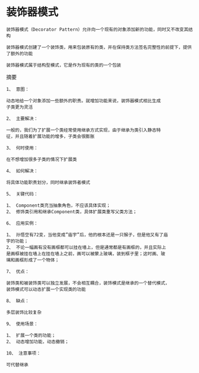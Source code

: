 # 装饰器模式
````
装饰器模式（Decorator Pattern）允许向一个现有的对象添加新的功能，同时又不改变其结构

装饰器模式创建了一个装饰类，用来包装原有的类，并在保持类方法签名完整性的前提下，提供了额外的功能

装饰器模式属于结构型模式，它是作为现有的类的一个包装
````

摘要
````
1、 意图：

动态地给一个对象添加一些额外的职责。就增加功能来说，装饰器模式相比生成
子类更为灵活
````
````
2、 主要解决：

一般的，我们为了扩展一个类经常使用继承方式实现，由于继承为类引入静态特
征，并且随着扩展功能的增多，子类会很膨胀
````
````
3、 何时使用：

在不想增加很多子类的情况下扩展类
````
````
4、 如何解决：

将具体功能职责划分，同时继承装饰者模式
````
````
5、 关键代码：

1、 Component类充当抽象角色，不应该具体实现；
2、 修饰类引用和继承Component类，具体扩展类重写父类方法；
````
````
6、 应用实例：

1、 孙悟空有72变，当他变成”庙宇”后，他的根本还是一只猴子，但是他又有了庙
宇的功能；
2、 不论一幅画有没有画框都可以挂在墙上，但是通常都是有画框的，并且实际上
是画框被挂在墙上在挂在墙上之前，画可以被蒙上玻璃，装到框子里；这时画、玻
璃和画框形成了一个物体；
````
````
7、 优点：

装饰类和被装饰类可以独立发展，不会相互耦合，装饰模式是继承的一个替代模式，
装饰模式可以动态扩展一个实现类的功能
````
````
8、 缺点：

多层装饰比较复杂
````
````
9、 使用场景：

1、 扩展一个类的功能；
2、 动态增加功能，动态撤销；
````
````
10、 注意事项：

可代替继承
````

